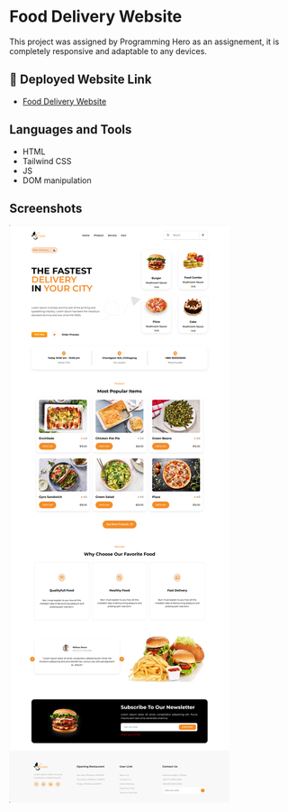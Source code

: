 
# Food Delivery Website

This project was assigned by Programming Hero as an assignement, it is completely responsive and adaptable to any devices.




## 🔗 Deployed Website Link
- [Food Delivery Website](https://afia45.github.io/21-days-of-Code---ASSIGNMENT-2--AFIA/)



## Languages and Tools
- HTML
- Tailwind CSS
- JS
- DOM manipulation
## Screenshots

![Screenshot](/img/ss.png)

